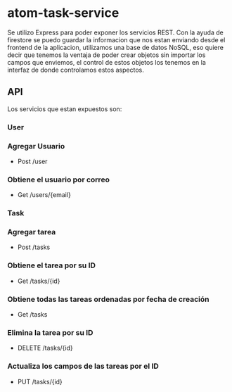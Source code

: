 # atom-task-service
Se utilizo Express para poder exponer los servicios REST. Con la ayuda de firestore se puedo guardar la informacion que nos estan enviando desde el frontend de la aplicacion, utilizamos una base de datos NoSQL, eso quiere decir que tenemos la ventaja de poder crear objetos sin importar los campos que enviemos, el control de estos objetos los tenemos en la interfaz de donde controlamos estos aspectos.
## API
Los servicios que estan expuestos son:

### User
### Agregar Usuario
* Post /user
### Obtiene el usuario por correo
* Get /users/{email}

### Task
### Agregar tarea
* Post /tasks
### Obtiene el tarea por su ID
* Get /tasks/{id}
### Obtiene todas las tareas ordenadas por fecha de creación
* Get /tasks
### Elimina la tarea por su ID
* DELETE /tasks/{id}
### Actualiza los campos de las tareas por el ID
* PUT /tasks/{id}
